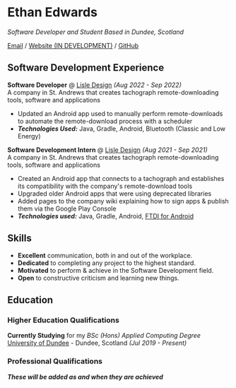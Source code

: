 
# Ethan Edwards

_Software Developer and Student Based in Dundee, Scotland_ <br>

[Email](mailto:contact@laminarglow.dev) / [Website (IN DEVELOPMENT)](https://www.laminarglow.dev) / [GitHub](https://github.com/LaminarGlow)

## Software Development Experience

**Software Developer** @ [Lisle Design](https://lisledesign.com) _(Aug 2022 - Sep 2022)_ <br>
A company in St. Andrews that creates tachograph remote-downloading tools, software and applications
  - Updated an Android app used to manually perform remote-downloads to automate the remote-download process with a scheduler
  - ***Technologies Used:*** Java, Gradle, Android, Bluetooth (Classic and Low Energy)

**Software Development Intern** @ [Lisle Design](https://lisledesign.com) _(Aug 2021 - Sep 2021)_ <br>
A company in St. Andrews that creates tachograph remote-downloading tools, software and applications
  - Created an Android app that connects to a tachograph and establishes its compatibility with the company's remote-download tools
  - Upgraded older Android apps that were using deprecated libraries
  - Added pages to the company wiki explaining how to sign apps & publish them via the Google Play Console
  - ***Technologies used:*** Java, Gradle, Android, [FTDI for Android](https://ftdichip.com/)

## Skills

- **Excellent** communication, both in and out of the workplace.
- **Dedicated** to completing any project to the highest standard.
- **Motivated** to perform & achieve in the Software Development field.
- **Open** to constructive criticism and learning new things.

## Education

### Higher Education Qualifications

**Currently Studying** for my _BSc (Hons) Applied Computing Degree_ <br>
[University of Dundee](https://www.dundee.ac.uk/) - Dundee, Scotland _(Jul 2019 - Present)_

### Professional Qualifications

***These will be added as and when they are achieved***
